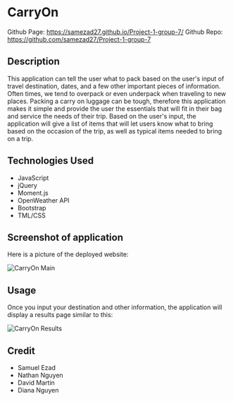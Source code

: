 # CarryOn
Github Page: https://samezad27.github.io/Project-1-group-7/
Github Repo: https://github.com/samezad27/Project-1-group-7
## Description
This application  can tell the user what to pack based on the user's input of travel destination, dates, and a few other important pieces of information. Often times, we tend to overpack or even underpack when traveling to new places. Packing a carry on luggage can be tough, therefore this application makes it simple and provide the user the essentials that will fit in their bag and service the needs of their trip. Based on the user's input, the application will give a list of items that will let users know what to bring based on the occasion of the trip, as well as typical items needed to bring on a trip. 

## Technologies Used
 - JavaScript
 - jQuery
 - Moment.js
 - OpenWeather API
 - Bootstrap
 - TML/CSS

## Screenshot of application
Here is a picture of the deployed website:

![CarryOn Main](https://user-images.githubusercontent.com/113863838/201611489-6c3918ca-54e0-4760-9329-dcd5057952ae.JPG)

## Usage

Once you input your destination and other information, the application will display a results page similar to this:

![CarryOn Results](https://user-images.githubusercontent.com/113863838/201611671-c889a108-66ea-4879-b0e5-5febce9cfb9c.JPG)

## Credit
- Samuel Ezad
- Nathan Nguyen
- David Martin
- Diana Nguyen
